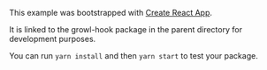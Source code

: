 This example was bootstrapped with [Create React App](https://github.com/facebook/create-react-app).

It is linked to the growl-hook package in the parent directory for development purposes.

You can run `yarn install` and then `yarn start` to test your package.
